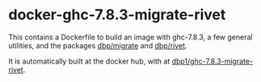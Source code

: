 docker-ghc-7.8.3-migrate-rivet
==============================

This contains a Dockerfile to build an image with ghc-7.8.3, a few general utilities, 
and the packages [dbp/migrate](https://github.com/dbp/migrate) and [dbp/rivet](https://github.com/dbp/rivet).


It is automatically built at the docker hub, with at [dbp1/ghc-7.8.3-migrate-rivet](https://registry.hub.docker.com/u/dbp1/ghc-7.8.3-migrate-rivet).
